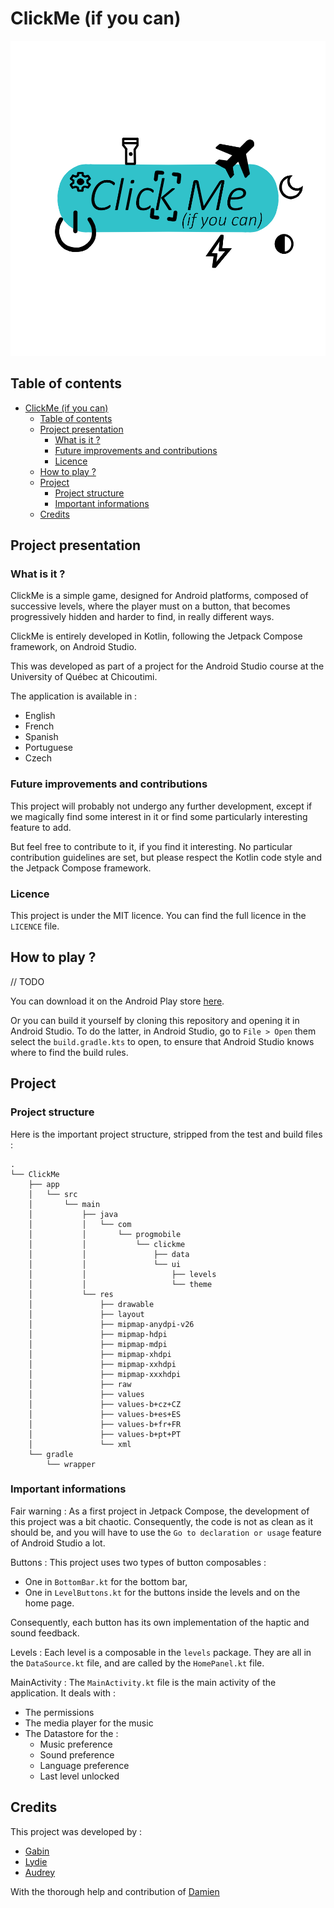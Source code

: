 # ClickMe (if you can)

![ClickMe logo](./res/ClickMe.png)

## Table of contents

- [ClickMe (if you can)](#clickme-if-you-can)
  - [Table of contents](#table-of-contents)
  - [Project presentation](#project-presentation)
    - [What is it ?](#what-is-it-)
    - [Future improvements and contributions](#future-improvements-and-contributions)
    - [Licence](#licence)
  - [How to play ?](#how-to-play-)
  - [Project](#project)
    - [Project structure](#project-structure)
    - [Important informations](#important-informations)
  - [Credits](#credits)


## Project presentation

### What is it ?

ClickMe is a simple game, designed for Android platforms, composed of successive levels, where the player must on a button, that becomes progressively hidden and harder to find, in really different ways.

ClickMe is entirely developed in Kotlin, following the Jetpack Compose framework, on Android Studio.

This was developed as part of a project for the Android Studio course at the University of Québec at Chicoutimi.

The application is available in :

- English
- French
- Spanish
- Portuguese
- Czech

### Future improvements and contributions

This project will probably not undergo any further development, except if we magically find some interest in it or find some particularly interesting feature to add. 

But feel free to contribute to it, if you find it interesting. No particular contribution guidelines are set, but please respect the Kotlin code style and the Jetpack Compose framework.

### Licence

This project is under the MIT licence. You can find the full licence in the `LICENCE` file.

## How to play ?

// TODO

You can download it on the Android Play store [here](https://play.google.com/store/apps/details?id=com.example.clickme).

Or you can build it yourself by cloning this repository and opening it in Android Studio. To do the latter, in Android Studio, go to `File > Open` them select the `build.gradle.kts` to open, to ensure that Android Studio knows where to find the build rules.

## Project 

### Project structure

Here is the important project structure, stripped from the test and build files :

```
.
└── ClickMe
    ├── app
    │   └── src
    │       └── main
    │           ├── java
    │           │   └── com
    │           │       └── progmobile
    │           │           └── clickme
    │           │               ├── data
    │           │               └── ui
    │           │                   ├── levels
    │           │                   └── theme
    │           └── res
    │               ├── drawable
    │               ├── layout
    │               ├── mipmap-anydpi-v26
    │               ├── mipmap-hdpi
    │               ├── mipmap-mdpi
    │               ├── mipmap-xhdpi
    │               ├── mipmap-xxhdpi
    │               ├── mipmap-xxxhdpi
    │               ├── raw
    │               ├── values
    │               ├── values-b+cz+CZ
    │               ├── values-b+es+ES
    │               ├── values-b+fr+FR
    │               ├── values-b+pt+PT
    │               └── xml
    └── gradle
        └── wrapper
```

### Important informations

Fair warning : As a first project in Jetpack Compose, the development of this project was a bit chaotic. Consequently, the code is not as clean as it should be, and you will have to use the `Go to declaration or usage` feature of Android Studio a lot.

Buttons : This project uses two types of button composables :

- One in `BottomBar.kt` for the bottom bar,
- One in `LevelButtons.kt` for the buttons inside the levels and on the home page.

Consequently, each button has its own implementation of the haptic and sound feedback.

Levels : Each level is a composable in the `levels` package. They are all in the `DataSource.kt` file, and are called by the `HomePanel.kt` file.

MainActivity : The `MainActivity.kt` file is the main activity of the application. It deals with :

- The permissions
- The media player for the music
- The Datastore for the :
  - Music preference
  - Sound preference
  - Language preference
  - Last level unlocked

## Credits

This project was developed by :

- [Gabin](https://github.com/LittleBangTheory)
- [Lydie](https://github.com/lys-08)
- [Audrey](https://github.com/Sherlock-AS)

With the thorough help and contribution of [Damien](https://github.com/makowildcat)

